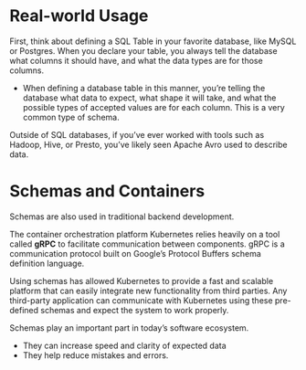 # Real-world Usage

First, think about defining a SQL Table in your favorite database, like MySQL or Postgres. When you declare your table, you always tell the database what columns it should have, and what the data types are for those columns.

- When defining a database table in this manner, you’re telling the database what data to expect, what shape it will take, and what the possible types of accepted values are for each column. This is a very common type of schema.

Outside of SQL databases, if you’ve ever worked with tools such as Hadoop, Hive, or Presto, you’ve likely seen Apache Avro used to describe data.

# Schemas and Containers

Schemas are also used in traditional backend development.

The container orchestration platform Kubernetes relies heavily on a tool called **gRPC** to facilitate communication between components. gRPC is a communication protocol built on Google’s Protocol Buffers schema definition language.

Using schemas has allowed Kubernetes to provide a fast and scalable platform that can easily integrate new functionality from third parties. Any third-party application can communicate with Kubernetes using these pre-defined schemas and expect the system to work properly.

Schemas play an important part in today’s software ecosystem.

- They can increase speed and clarity of expected data
- They help reduce mistakes and errors.
